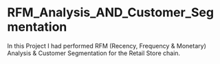 # RFM_Analysis_AND_Customer_Segmentation
In this Project I had performed RFM (Recency, Frequency &amp; Monetary) Analysis &amp; Customer Segmentation for the Retail Store chain.  
